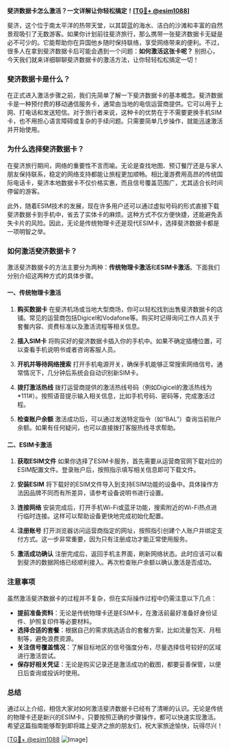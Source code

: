 **斐济数据卡怎么激活？一文详解让你轻松搞定！[[TG💪+ @esim1088](https://t.me/s/esim1088)]**

斐济，这个位于南太平洋的热带天堂，以其碧蓝的海水、洁白的沙滩和丰富的自然景观吸引了无数游客。如果你计划前往斐济旅行，那么携带一张斐济数据卡无疑是必不可少的。它能帮助你在异国他乡随时保持联络，享受网络带来的便利。不过，很多人在拿到斐济数据卡后可能会遇到一个问题：**如何激活这张卡呢？** 别担心，今天我们就来详细聊聊斐济数据卡的激活方法，让你轻轻松松搞定一切！

### 斐济数据卡是什么？

在正式进入激活步骤之前，我们先简单了解一下斐济数据卡的基本概念。斐济数据卡是一种预付费的移动通信服务卡，通常由当地的电信运营商提供。它可以用于上网、打电话和发送短信。对于旅行者来说，这种卡的优势在于不需要更换手机SIM卡，也不用担心语言障碍或复杂的手续问题。只需要简单几步操作，就能迅速激活并开始使用。

### 为什么选择斐济数据卡？

在斐济旅行期间，网络的重要性不言而喻。无论是查找地图、预订餐厅还是与家人朋友保持联系，稳定的网络支持都能让旅程更加顺畅。相比漫游费用高昂的传统国际电话卡，斐济本地数据卡不仅价格实惠，而且信号覆盖范围广，尤其适合长时间停留的游客。

此外，随着ESIM技术的发展，现在许多用户还可以通过虚拟号码的形式直接下载斐济数据卡到手机中，省去了实体卡的麻烦。这种方式不仅方便快捷，还能避免丢失卡片的风险。因此，无论是传统物理卡还是现代ESIM卡，选择斐济数据卡都是一项明智之举。

### 如何激活斐济数据卡？

激活斐济数据卡的方法主要分为两种：**传统物理卡激活**和**ESIM卡激活**。下面我们分别介绍这两种方式的具体步骤。

#### 一、传统物理卡激活

1. **购买数据卡**
   在斐济机场或当地大型商场，你可以轻松找到出售斐济数据卡的店铺。常见的运营商包括Digicel和Vodafone等。购买时记得询问工作人员关于套餐内容、资费标准以及激活流程等相关信息。

2. **插入SIM卡**
   将购买好的斐济数据卡插入你的手机中。如果不确定插槽位置，可以查看手机说明书或者咨询客服人员。

3. **开机并等待网络搜索**
   打开手机电源开关，确保手机能够正常搜索网络信号。通常情况下，几分钟后系统会自动识别新SIM卡。

4. **拨打激活热线**
   拨打运营商提供的激活热线号码（例如Digicel的激活热线为*111#）。按照语音提示输入相关信息，比如手机号码、密码等，完成激活过程。

5. **检查账户余额**
   激活成功后，可以通过发送特定指令（如“BAL”）查询当前账户余额。如果有任何疑问，也可以直接拨打客服热线寻求帮助。

#### 二、ESIM卡激活

1. **获取ESIM文件**
   如果你选择了ESIM卡服务，首先需要从运营商官网下载对应的ESIM配置文件。登录账户后，按照指示填写相关信息即可下载文件。

2. **安装ESIM**
   将下载好的ESIM文件导入到支持ESIM功能的设备中。具体操作方法因品牌不同而有所差异，请参考设备说明书进行设置。

3. **连接网络**
   安装完成后，打开手机Wi-Fi或蓝牙功能，搜索附近的Wi-Fi热点进行临时连接。这样可以帮助设备更快地完成初始化配置。

4. **注册账号**
   打开浏览器访问运营商指定的网址，按照指引创建个人账户并绑定支付方式。这一步非常重要，因为只有注册成功才能正常使用服务。

5. **激活成功确认**
   注册完成后，返回手机主界面，刷新网络状态。此时应该可以看到斐济的数据网络已经顺利接入。再次检查账户余额以确认激活是否成功。

### 注意事项

虽然激活斐济数据卡的过程并不复杂，但在实际操作过程中仍需注意以下几点：

- **提前准备资料**：无论是传统物理卡还是ESIM卡，在激活前最好准备好身份证件、护照复印件等必要材料。
- **选择合适的套餐**：根据自己的需求挑选适合的套餐方案，比如流量包天、月租制等，避免浪费资源。
- **关注信号覆盖情况**：了解目标地区的信号强度分布，尽量选择信号较好的区域进行激活尝试。
- **保存好相关凭证**：无论是购买记录还是激活成功的截图，都要妥善保管，以便日后查询或投诉时使用。

### 总结

通过以上介绍，相信大家对如何激活斐济数据卡已经有了清晰的认识。无论是传统的物理卡还是新兴的ESIM卡，只要按照正确的步骤操作，都可以快速实现激活。希望这篇指南能够帮到即将踏上斐济之旅的朋友们，祝大家旅途愉快，玩得尽兴！

[[TG💪+ @esim1088](https://t.me/s/esim1088) ![Image](https://i.postimg.cc/4NQfJmqS/Snipaste-2025-05-13-00-14-12.png)]